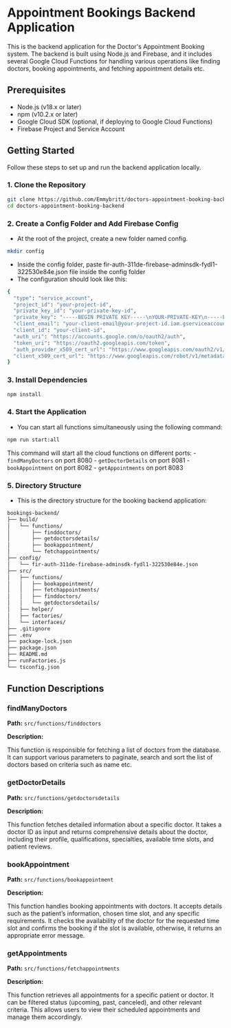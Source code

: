 # Appointment Bookings Backend Application

This is the backend application for the Doctor's Appointment Booking system. The backend is built using Node.js and Firebase, and it includes several Google Cloud Functions for handling various operations like finding doctors, booking appointments, and fetching appointment details etc.

## Prerequisites

- Node.js (v18.x or later)
- npm (v10.2.x or later)
- Google Cloud SDK (optional, if deploying to Google Cloud Functions)
- Firebase Project and Service Account

## Getting Started

Follow these steps to set up and run the backend application locally.

### 1. Clone the Repository

```sh
git clone https://github.com/Emmybritt/doctors-appointment-booking-backend.git
cd doctors-appointment-booking-backend
```

### 2. Create a Config Folder and Add Firebase Config

- At the root of the project, create a new folder named config.

```sh
mkdir config
```

- Inside the config folder, paste fir-auth-311de-firebase-adminsdk-fydl1-322530e84e.json file inside the config folder
- The configuration should look like this:

```sh
{
  "type": "service_account",
  "project_id": "your-project-id",
  "private_key_id": "your-private-key-id",
  "private_key": "-----BEGIN PRIVATE KEY-----\nYOUR-PRIVATE-KEY\n-----END PRIVATE KEY-----\n",
  "client_email": "your-client-email@your-project-id.iam.gserviceaccount.com",
  "client_id": "your-client-id",
  "auth_uri": "https://accounts.google.com/o/oauth2/auth",
  "token_uri": "https://oauth2.googleapis.com/token",
  "auth_provider_x509_cert_url": "https://www.googleapis.com/oauth2/v1/certs",
  "client_x509_cert_url": "https://www.googleapis.com/robot/v1/metadata/x509/your-client-email@your-project-id.iam.gserviceaccount.com"
}
```

### 3. Install Dependencies

```sh
npm install
```

### 4. Start the Application

- You can start all functions simultaneously using the following command:

```sh
npm run start:all
```

This command will start all the cloud functions on different ports: - `findManyDoctors` on port 8080 - `getDoctorDetails` on port 8081 - `bookAppointment` on port 8082 - `getAppointments` on port 8083

### 5. Directory Structure

- This is the directory structure for the booking backend application:

```sh
bookings-backend/
├── build/
│   └── functions/
│       ├── finddoctors/
│       ├── getdoctorsdetails/
│       ├── bookappointment/
│       └── fetchappointments/
├── config/
│   └── fir-auth-311de-firebase-adminsdk-fydl1-322530e84e.json
├── src/
│   ├── functions/
│   │   ├── bookappointment/
│   │   ├── fetchappointments/
│   │   ├── finddoctors/
│   │   └── getdoctorsdetails/
│   ├── helper/
│   ├── factories/
│   └── interfaces/
├── .gitignore
├── .env
├── package-lock.json
├── package.json
├── README.md
├── runFactories.js
└── tsconfig.json
```

## Function Descriptions

### findManyDoctors

**Path:** `src/functions/finddoctors`

**Description:**

This function is responsible for fetching a list of doctors from the database. It can support various parameters to paginate, search and sort the list of doctors based on criteria such as name etc.

### getDoctorDetails

**Path:** `src/functions/getdoctorsdetails`

**Description:**

This function fetches detailed information about a specific doctor. It takes a doctor ID as input and returns comprehensive details about the doctor, including their profile, qualifications, specialties, available time slots, and patient reviews.

### bookAppointment

**Path:** `src/functions/bookappointment`

**Description:**

This function handles booking appointments with doctors. It accepts details such as the patient’s information, chosen time slot, and any specific requirements. It checks the availability of the doctor for the requested time slot and confirms the booking if the slot is available, otherwise, it returns an appropriate error message.

### getAppointments

**Path:** `src/functions/fetchappointments`

**Description:**

This function retrieves all appointments for a specific patient or doctor. It can be filtered status (upcoming, past, canceled), and other relevant criteria. This allows users to view their scheduled appointments and manage them accordingly.
